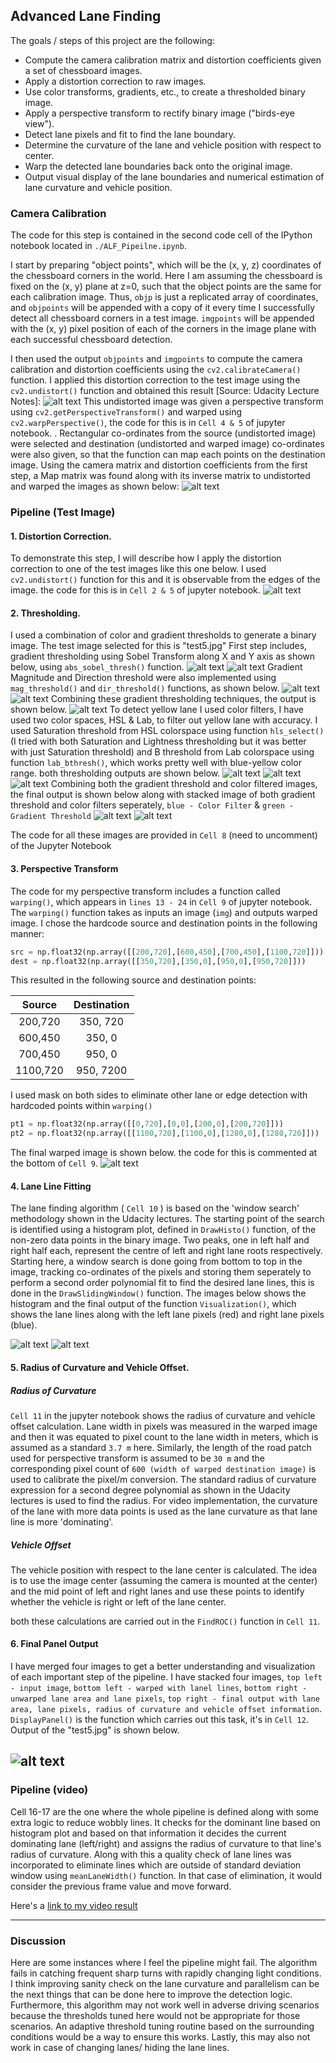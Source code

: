## Advanced Lane Finding
The goals / steps of this project are the following:

* Compute the camera calibration matrix and distortion coefficients given a set of chessboard images.
* Apply a distortion correction to raw images.
* Use color transforms, gradients, etc., to create a thresholded binary image.
* Apply a perspective transform to rectify binary image ("birds-eye view").
* Detect lane pixels and fit to find the lane boundary.
* Determine the curvature of the lane and vehicle position with respect to center.
* Warp the detected lane boundaries back onto the original image.
* Output visual display of the lane boundaries and numerical estimation of lane curvature and vehicle position.

[//]: # (Image References)

[image1]: ./output_images/Test_Undistorted.png "Undistorted"
[image2]: ./output_images/Test_Undistortion_Warping.png "Undistorted and Warped"
[image3]: ./output_images/Undistorted_Image.png "Undistorted Test Image"
[image4]: ./output_images/Gradient_X_Threshold.png "Gradient X Threshold"
[image5]: ./output_images/Gradient_Y_Threshold.png "Gradient Y Threshold"
[image6]: ./output_images/Gradient_Mag_Threshold.png "Gradient Magnitude Threshold"
[image7]: ./output_images/Gradient_Dir_Threshold.png "Gradient Direction Threshold"
[image8]: ./output_images/Final_Grayscale.png "Combined Gradient Threshold"
[image9]: ./output_images/HLS_SL_Color_Filter.png "S Filter"
[image10]: ./output_images/LAB_B_Color_Filter.png "B Filter"
[image11]: ./output_images/Combined_Color_Filters.png "Combined Color Filtering"
[image12]: ./output_images/Final_Gradient_Image.png "Final Grayscale Image"
[image13]: ./output_images/Stacked_Thresholds.png "Stacked both Thresholds"
[image14]: ./output_images/Warped_Image.png "Warped Test Image"
[image15]: ./output_images/Histogram.png "Histogram of warped Lanes"
[image16]: ./output_images/Sliding_Window_Visualization.png "Sliding Window Visualization"
[image17]: ./output_images/Panel_Output.png "Panel Output"
[video1]: ./project_video.mp4 "Video"

### Camera Calibration

The code for this step is contained in the second code cell of the IPython notebook located in `./ALF_Pipeilne.ipynb`.

I start by preparing "object points", which will be the (x, y, z) coordinates of the chessboard corners in the world. Here I am assuming the chessboard is fixed on the (x, y) plane at z=0, such that the object points are the same for each calibration image.  Thus, `objp` is just a replicated array of coordinates, and `objpoints` will be appended with a copy of it every time I successfully detect all chessboard corners in a test image.  `imgpoints` will be appended with the (x, y) pixel position of each of the corners in the image plane with each successful chessboard detection.  

I then used the output `objpoints` and `imgpoints` to compute the camera calibration and distortion coefficients using the `cv2.calibrateCamera()` function.  I applied this distortion correction to the test image using the `cv2.undistort()` function and obtained this result [Source: Udacity Lecture Notes]:
![alt text][image1]
This undistorted image was given a perspective transform using `cv2.getPerspectiveTransform()` and warped using `cv2.warpPerspective()`, the code for this is in `Cell 4 & 5` of jupyter notebook. . Rectangular co-ordinates from the source (undistorted image) were selected and destination (undistorted and warped image) co-ordinates were also given, so that the function can map each points on the destination image. Using the camera matrix and distortion coefficients from the first step, a Map matrix was found along with its inverse matrix to undistorted and warped the images as shown below:
![alt text][image2]

### Pipeline (Test Image)
#### 1. Distortion Correction.

To demonstrate this step, I will describe how I apply the distortion correction to one of the test images like this one below. I used `cv2.undistort()` function for this and it is observable from the edges of the image. the code for this is in `Cell 2 & 5` of jupyter notebook. 
![alt text][image3]
#### 2. Thresholding.

I used a combination of color and gradient thresholds to generate a binary image. The test image selected for this is "test5.jpg"
First step includes, gradient thresholding using Sobel Transform along X and Y axis as shown below, using  `abs_sobel_thresh()` function.
![alt text][image4]
![alt text][image5]
Gradient Magnitude and Direction threshold were also implemented using `mag_threshold()` and `dir_threshold()` functions, as shown below. 
![alt text][image6]
![alt text][image7]
Combining these gradient thresholding techniques, the output is shown below.
![alt text][image8]
To detect yellow lane I used color filters, I have used two color spaces, HSL & Lab, to filter out yellow lane with accuracy. I used Saturation threshold from HSL colorspace using function `hls_select()` (I tried with both Saturation and Lightness thresholding but it was better with just Saturation threshold) and B threshold from Lab colorspace using function `lab_bthresh()`, which works pretty well with blue-yellow color range. both thresholding outputs are shown below.
![alt text][image9]
![alt text][image10]
![alt text][image11]
Combining both the gradient threshold and color filtered images, the final output is shown below along with stacked image of both gradient threshold and color filters seperately, `blue - Color Filter` & `green - Gradient Threshold`
![alt text][image12]
![alt text][image13]

The code for all these images are provided in `Cell 8` (need to uncomment) of the Jupyter Notebook

#### 3. Perspective Transform

The code for my perspective transform includes a function called `warping()`, which appears in `lines 13 - 24` in `Cell 9` of jupyter notebook.  The `warping()` function takes as inputs an image (`img`) and outputs warped image.  I chose the hardcode source and destination points in the following manner:

```python
src = np.float32(np.array([[200,720],[600,450],[700,450],[1100,720]]))
dest = np.float32(np.array([[350,720],[350,0],[950,0],[950,720]]))
```

This resulted in the following source and destination points:

| Source        | Destination   | 
|:-------------:|:-------------:| 
| 200,720      | 350, 720        | 
| 600,450      | 350, 0      |
| 700,450     | 950, 0      |
| 1100,720      | 950, 7200        |

I used mask on both sides to eliminate other lane or edge detection with hardcoded points within `warping()`

```python
pt1 = np.float32(np.array([[0,720],[0,0],[200,0],[200,720]]))
pt2 = np.float32(np.array([[1100,720],[1100,0],[1280,0],[1280,720]]))
```

The final warped image is shown below. the code for this is commented at the bottom of `Cell 9`.
![alt text][image14]


#### 4. Lane Line Fitting

The lane finding algorithm ( `Cell 10` ) is based on the 'window search' methodology shown in the Udacity lectures. The starting point of the search is identified using a histogram plot, defined in `DrawHisto()` function, of the non-zero data points in the binary image. Two peaks, one in left half and right half each, represent the centre of left and right lane roots respectively. Starting here, a window search is done going from bottom to top in the image, tracking co-ordinates of the pixels and storing them seperately to perform a second order polynomial fit to find the desired lane lines, this is done in the `DrawSlidingWindow()` function. The images below shows the histogram and the final output of the function `Visualization()`, which shows the lane lines along with the left lane pixels (red) and right lane pixels (blue).

![alt text][image15] ![alt text][image16]

#### 5. Radius of Curvature and Vehicle Offset.
##### Radius of Curvature
`Cell 11` in the jupyter notebook shows the radius of curvature and vehicle offset calculation. Lane width in pixels was measured in the warped image and then it was equated to pixel count to the lane width in meters, which is assumed as a standard `3.7 m` here. Similarly, the length of the road patch used for perspective transform is assumed to be `30 m` and the corresponding pixel count of `600 (width of warped destination image)` is used to calibrate the pixel/m conversion. The standard radius of curvature expression for a second degree polynomial as shown in the Udacity lectures is used to find the radius. For video implementation, the curvature of the lane with more data points is used as the lane curvature as that lane line is more 'dominating'.

##### Vehicle Offset
The vehicle position with respect to the lane center is calculated. The idea is to use the image center (assuming the camera is mounted at the center) and the mid point of left and right lanes and use these points to identify whether the vehicle is right or left of the lane center.

both these calculations are carried out in the `FindROC()` function in `Cell 11`.

#### 6. Final Panel Output

I have merged four images to get a better understanding and visualization of each important step of the pipeline. I have stacked four images, `top left - input image`, `bottom left - warped with lanel lines`, `bottom right - unwarped lane area and lane pixels`, `top right - final output with lane area, lane pixels, radius of curvature and vehicle offset information`. `DisplayPanel()` is the function which carries out this task, it's in `Cell 12`. Output of the "test5.jpg" is shown below.

![alt text][image17]
---

### Pipeline (video)

Cell 16-17 are the one where the whole pipeline is defined along with some extra logic to reduce wobbly lines. It checks for the dominant line based on histogram plot and based on that information it decides the current dominating lane (left/right) and assigns the radius of curvature to that line's radius of curvature. Along with this a quality check of lane lines was incorporated to eliminate lines which are outside of standard deviation window using `meanLaneWidth()` function. In that case of elimination, it would consider the previous frame value and move forward.

Here's a [link to my video result](https://youtu.be/_vWk-v4ijOs)

---

### Discussion

Here are some instances where I feel the pipeline might fail. The algorithm fails in catching frequent sharp turns with rapidly changing light conditions. I think improving sanity check on the lane curvature and parallelism can be the next things that can be done here to improve the detection logic. Furthermore, this algorithm may not work well in adverse driving scenarios because the thresholds tuned here would not be appropriate for those scenarios. An adaptive threshold tuning routine based on the surrounding conditions would be a way to ensure this works. Lastly, this may also not work in case of changing lanes/ hiding the lane lines.
